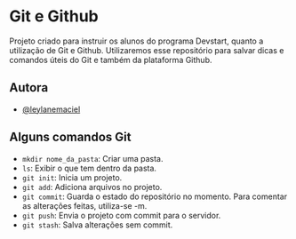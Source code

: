 
# Git e Github

Projeto criado para instruir os alunos do programa Devstart, quanto a utilização de Git e Github. Utilizaremos esse repositório para salvar dicas e comandos úteis do Git e também da plataforma Github.

## Autora
- [@leylanemaciel](https://github.com/leylanemaciel)


## Alguns comandos Git

- `mkdir nome_da_pasta`: Criar uma pasta.
- `ls`: Exibir o que tem dentro da pasta.
- `git init`: Inicia um projeto.
- `git add`: Adiciona arquivos no projeto.
- `git commit`: Guarda o estado do repositório no momento. Para comentar as alterações feitas, utiliza-se -m.
- `git push`: Envia o projeto com commit para o servidor.
- `git stash`: Salva alterações sem commit.


